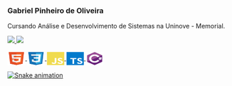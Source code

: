 ### Gabriel Pinheiro de Oliveira

  Cursando Análise e Desenvolvimento de Sistemas na Uninove - Memorial.
  
  <div>
    <a href="https://github.com/gabriew13">
    <img height="150em" src="https://github-readme-stats.vercel.app/api?username=gabriew13&show_icons=true&theme=apprentice&include_all_commits=true&count_private=true"/>
    <img height="150em" src="https://github-readme-stats.vercel.app/api/top-langs/?username=gabriew13&layout=compact&langs_count=7&theme=apprentice"/>
  </div>
  
  <div style="display: inline_block"><br>
    <img align="center" alt="Rafa-HTML" height="30" width="40" src="https://raw.githubusercontent.com/devicons/devicon/master/icons/html5/html5-original.svg">
    <img align="center" alt="Rafa-CSS" height="30" width="40" src="https://raw.githubusercontent.com/devicons/devicon/master/icons/css3/css3-original.svg">  
    <img align="center" alt="Rafa-Js" height="30" width="40" src="https://raw.githubusercontent.com/devicons/devicon/master/icons/javascript/javascript-plain.svg">
    <img align="center" alt="Rafa-Ts" height="30" width="40" src="https://raw.githubusercontent.com/devicons/devicon/master/icons/typescript/typescript-plain.svg">
    <img align="center" alt="Rafa-Csharp" height="30" width="40" src="https://raw.githubusercontent.com/devicons/devicon/master/icons/csharp/csharp-original.svg">
</div>

 ![Snake animation](https://github.com/gabriew13/gabriew13/blob/output/github-contribution-grid-snake.svg)
